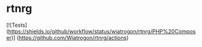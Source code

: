 # rtnrg

[![Tests] (https://shields.io/github/workflow/status/wiatrogon/rtnrg/PHP%20Composer)] (https://github.com/Wiatrogon/rtnrg/actions)
